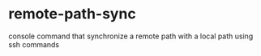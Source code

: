 # remote-path-sync
console command that synchronize a remote path with a local path using ssh commands
